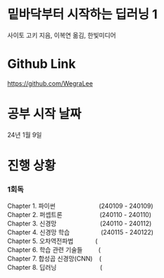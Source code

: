 # 밑바닥부터 시작하는 딥러닝 1
사이토 고키 지음, 이복연 옮김, 한빛미디어  

# Github Link
https://github.com/WegraLee

# 공부 시작 날짜
24년 1월 9일  

# 진행 상황
### 1회독
Chapter 1. 파이썬 &ensp;&ensp;&ensp;&ensp;&ensp;&ensp;&ensp;&ensp;&ensp;&ensp;&ensp;&ensp;&ensp; (240109 - 240109)  
Chapter 2. 퍼셉트론 &ensp;&ensp;&ensp;&ensp;&ensp;&ensp;&ensp;&ensp;&ensp;&ensp;&ensp; (240110 - 240110)  
Chapter 3. 신경망 &ensp;&ensp;&ensp;&ensp;&ensp;&ensp;&ensp;&ensp;&ensp;&ensp;&ensp;&ensp;&ensp; (240110 - 240112)  
Chapter 4. 신경망 학습 &ensp;&ensp;&ensp;&ensp;&ensp;&ensp;&ensp;&ensp;&ensp; (240115 - 240122)  
Chapter 5. 오차역전파법 &ensp;&ensp;&ensp;&ensp;&ensp;&ensp; (  
Chapter 6. 학습 관련 기술들 &ensp;&ensp;&ensp;&ensp; (  
Chapter 7. 합성곱 신경망(CNN) &ensp; (  
Chapter 8. 딥러닝 &ensp;&ensp;&ensp;&ensp;&ensp;&ensp;&ensp;&ensp;&ensp;&ensp;&ensp;&ensp;&ensp; (  
